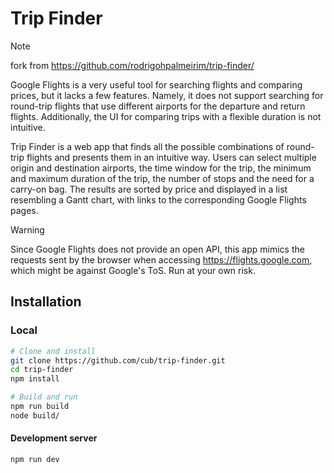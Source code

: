# Trip Finder

> [!NOTE]
> fork from https://github.com/rodrigohpalmeirim/trip-finder/

Google Flights is a very useful tool for searching flights and comparing prices, but it lacks a few features. Namely, it does not support searching for round-trip flights that use different airports for the departure and return flights. Additionally, the UI for comparing trips with a flexible duration is not intuitive.

Trip Finder is a web app that finds all the possible combinations of round-trip flights and presents them in an intuitive way. Users can select multiple origin and destination airports, the time window for the trip, the minimum and maximum duration of the trip, the number of stops and the need for a carry-on bag. The results are sorted by price and displayed in a list resembling a Gantt chart, with links to the corresponding Google Flights pages.

> [!WARNING]
> Since Google Flights does not provide an open API, this app mimics the requests sent by the browser when accessing https://flights.google.com, which might be against Google's ToS. Run at your own risk.

## Installation

### Local

```sh
# Clone and install
git clone https://github.com/cub/trip-finder.git
cd trip-finder
npm install

# Build and run
npm run build
node build/
```

#### Development server
```sh
npm run dev
```
